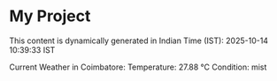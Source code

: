 # My Project

This content is dynamically generated in Indian Time (IST): 2025-10-14 10:39:33 IST


Current Weather in Coimbatore:
Temperature: 27.88 °C
Condition: mist
